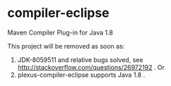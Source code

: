 compiler-eclipse
================

Maven Compiler Plug-in for Java 1.8

This project will be removed as soon as:<br>
1. JDK-8059511 and relative bugs solved, see http://stackoverflow.com/questions/26972192 . Or<br>
2. plexus-compiler-eclipse supports Java 1.8 .